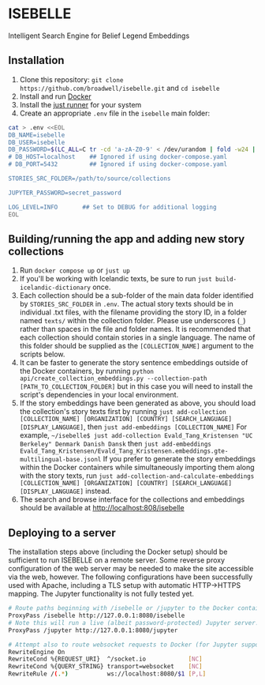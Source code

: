 # ISEBELLE
Intelligent Search Engine for Belief Legend Embeddings

## Installation
1. Clone this repository: `git clone https://github.com/broadwell/isebelle.git` and `cd isebelle`
1. Install and run [Docker](www.docker.com)
1. Install the [just runner](https://github.com/casey/just) for your system
1. Create an appropriate `.env` file in the `isebelle` main folder:
```sh
cat > .env <<EOL
DB_NAME=isebelle
DB_USER=isebelle
DB_PASSWORD=$(LC_ALL=C tr -cd 'a-zA-Z0-9' < /dev/urandom | fold -w24 | head -n 1)
# DB_HOST=localhost    ## Ignored if using docker-compose.yaml
# DB_PORT=5432         ## Ignored if using docker-compose.yaml

STORIES_SRC_FOLDER=/path/to/source/collections

JUPYTER_PASSWORD=secret_password

LOG_LEVEL=INFO       ## Set to DEBUG for additional logging
EOL
```

## Building/running the app and adding new story collections
1. Run `docker compose up` or `just up`
1. If you'll be working with Icelandic texts, be sure to run `just build-icelandic-dictionary` once.
1. Each collection should be a sub-folder of the main data folder identified by `STORIES_SRC_FOLDER` in `.env`. The actual story texts should be in individual .txt files, with the filename providing the story ID, in a folder named `texts/` within the collection folder. Please use underscores (`_`) rather than spaces in the file and folder names. It is recommended that each collection should contain stories in a single language. The name of this folder should be supplied as the `[COLLECTION_NAME]` argument to the scripts below.
1. It can be faster to generate the story sentence embeddings outside of the Docker containers, by running 
`python api/create_collection_embeddings.py --collection-path [PATH_TO_COLLECTION_FOLDER]` 
but in this case you will need to install the script's dependencies in your local environment.
1. If the story embeddings have been generated as above, you should load the collection's story texts first by running 
`just add-collection [COLLECTION_NAME] [ORGANIZATION] [COUNTRY] [SEARCH_LANGUAGE] [DISPLAY_LANGUAGE]`, then `just add-embeddings [COLLECTION_NAME]` 
For example,
`~/isebelle$ just add-collection Evald_Tang_Kristensen "UC Berkeley" Denmark Danish Dansk`
then 
`just add-embeddings Evald_Tang_Kristensen/Evald_Tang_Kristensen.embeddings.gte-multilingual-base.jsonl` 
If you prefer to generate the story embeddings within the Docker containers while simultaneously importing them along with the story texts, run 
`just add-collection-and-calculate-embeddings [COLLECTION_NAME] [ORGANIZATION] [COUNTRY] [SEARCH_LANGUAGE] [DISPLAY_LANGUAGE]` instead.
1. The search and browse interface for the collections and embeddings should be available at [http://localhost:808/isebelle](http://localhost:8080/isebelle)

## Deploying to a server

The installation steps above (including the Docker setup) should be sufficient to run ISEBELLE on a remote server. Some reverse proxy configuration of the web server may be needed to make the site accessible via the web, however. The following configurations have been successfully used with Apache, including a TLS setup with automatic HTTP->HTTPS mapping. The Jupyter functionality is not fully tested yet.

```sh
# Route paths beginning with /isebelle or /jupyter to the Docker containers
ProxyPass /isebelle http://127.0.0.1:8080/isebelle
# Note this will run a live (albeit password-protected) Jupyter server!
ProxyPass /jupyter http://127.0.0.1:8080/jupyter

# Attempt also to route websocket requests to Docker (for Jupyter support)
RewriteEngine On
RewriteCond %{REQUEST_URI}  ^/socket.io            [NC]
RewriteCond %{QUERY_STRING} transport=websocket    [NC]
RewriteRule /(.*)           ws://localhost:8080/$1 [P,L]
```